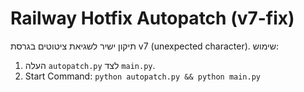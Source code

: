 # Railway Hotfix Autopatch (v7-fix)

תיקון ישיר לשגיאת ציטוטים בגרסת v7 (unexpected character).
שימוש:
1) העלה `autopatch.py` לצד `main.py`.
2) Start Command: `python autopatch.py && python main.py`
